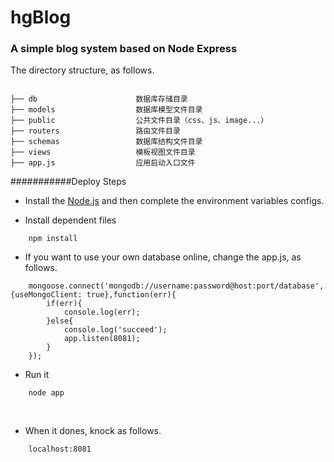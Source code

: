 
# hgBlog
### A simple blog system based on Node Express

The directory structure, as follows.

```directory

├── db                      数据库存储目录
├── models                  数据库模型文件目录
├── public                  公共文件目录（css、js、image...）
├── routers                 路由文件目录
├── schemas                 数据库结构文件目录
├── views                   模板视图文件目录
├── app.js                  应用启动入口文件

```


###########Deploy Steps

- Install the [Node.js](https://nodejs.org/zh-cn) and then complete the environment variables configs.

- Install dependent files
```
    npm install
``` 
- If you want to use your own database online, change the app.js, as follows.
``` node
    mongoose.connect('mongodb://username:password@host:port/database',{useMongoClient: true},function(err){
        if(err){
            console.log(err);
        }else{
            console.log('succeed');
            app.listen(8081);
        }
    });
```

- Run it
```
    node app
```
    
- When it dones, knock as follows.
```
    localhost:8081
```
